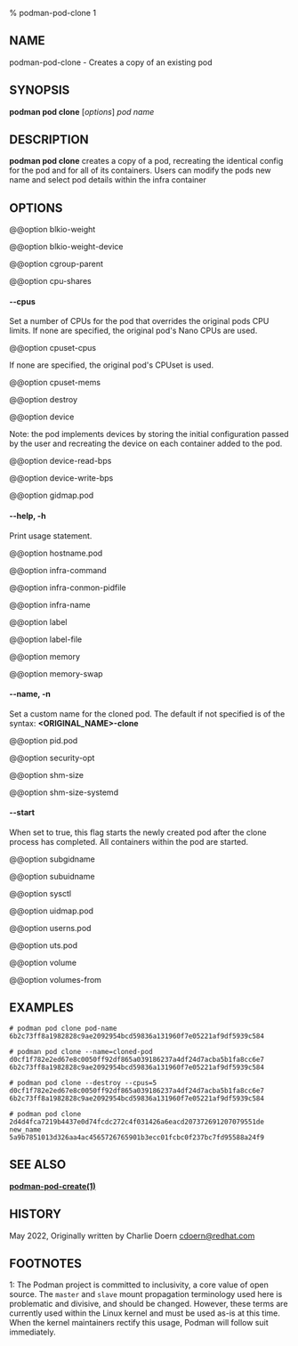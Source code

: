 % podman-pod-clone 1

## NAME

podman\-pod\-clone - Creates a copy of an existing pod

## SYNOPSIS

**podman pod clone** [*options*] _pod_ _name_

## DESCRIPTION

**podman pod clone** creates a copy of a pod, recreating the identical config for the pod and for all of its containers. Users can modify the pods new name and select pod details within the infra container

## OPTIONS

@@option blkio-weight

@@option blkio-weight-device

@@option cgroup-parent

@@option cpu-shares

#### **--cpus**

Set a number of CPUs for the pod that overrides the original pods CPU limits. If none are specified, the original pod's Nano CPUs are used.

@@option cpuset-cpus

If none are specified, the original pod's CPUset is used.

@@option cpuset-mems

@@option destroy

@@option device

Note: the pod implements devices by storing the initial configuration passed by the user and recreating the device on each container added to the pod.

@@option device-read-bps

@@option device-write-bps

@@option gidmap.pod

#### **--help**, **-h**

Print usage statement.

@@option hostname.pod

@@option infra-command

@@option infra-conmon-pidfile

@@option infra-name

@@option label

@@option label-file

@@option memory

@@option memory-swap

#### **--name**, **-n**

Set a custom name for the cloned pod. The default if not specified is of the syntax: **<ORIGINAL_NAME>-clone**

@@option pid.pod

@@option security-opt

@@option shm-size

@@option shm-size-systemd

#### **--start**

When set to true, this flag starts the newly created pod after the
clone process has completed. All containers within the pod are started.

@@option subgidname

@@option subuidname

@@option sysctl

@@option uidmap.pod

@@option userns.pod

@@option uts.pod

@@option volume

@@option volumes-from

## EXAMPLES

```
# podman pod clone pod-name
6b2c73ff8a1982828c9ae2092954bcd59836a131960f7e05221af9df5939c584
```

```
# podman pod clone --name=cloned-pod
d0cf1f782e2ed67e8c0050ff92df865a039186237a4df24d7acba5b1fa8cc6e7
6b2c73ff8a1982828c9ae2092954bcd59836a131960f7e05221af9df5939c584
```

```
# podman pod clone --destroy --cpus=5 d0cf1f782e2ed67e8c0050ff92df865a039186237a4df24d7acba5b1fa8cc6e7
6b2c73ff8a1982828c9ae2092954bcd59836a131960f7e05221af9df5939c584
```

```
# podman pod clone 2d4d4fca7219b4437e0d74fcdc272c4f031426a6eacd207372691207079551de new_name
5a9b7851013d326aa4ac4565726765901b3ecc01fcbc0f237bc7fd95588a24f9
```

## SEE ALSO

**[podman-pod-create(1)](commands/podman-pod-create)**

## HISTORY

May 2022, Originally written by Charlie Doern <cdoern@redhat.com>

## FOOTNOTES

<a name="Footnote1">1</a>: The Podman project is committed to inclusivity, a core value of open source. The `master` and `slave` mount propagation terminology used here is problematic and divisive, and should be changed. However, these terms are currently used within the Linux kernel and must be used as-is at this time. When the kernel maintainers rectify this usage, Podman will follow suit immediately.
